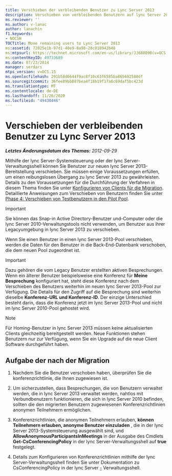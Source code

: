 ```yaml
---
title: Verschieben der verbleibenden Benutzer zu Lync Server 2013
description: Verschieben von verbleibenden Benutzern auf lync Server 2013
ms.reviewer: ''
ms.author: v-lanac
author: lanachin
f1.keywords:
- NOCSH
TOCTitle: Move remaining users to Lync Server 2013
ms:assetid: 72025e1b-97d1-40e9-8a98-28c018942b48
ms:mtpsurl: https://technet.microsoft.com/en-us/library/JJ688090(v=OCS.15)
ms:contentKeyID: 49733689
ms.date: 07/23/2014
manager: serdars
mtps_version: v=OCS.15
ms.openlocfilehash: 291b58d6644f9ac8f10c63f6585ba865602580df
ms.sourcegitcommit: 36fee89bb887bea4f18b19f17a8c69daf5bc423d
ms.translationtype: MT
ms.contentlocale: de-DE
ms.lasthandoff: 11/26/2020
ms.locfileid: "49438446"
---
```

# <a name="move-remaining-users-to-lync-server-2013"></a>Verschieben der verbleibenden Benutzer zu Lync Server 2013

<div data-xmlns="http://www.w3.org/1999/xhtml">

<div class="topic" data-xmlns="http://www.w3.org/1999/xhtml" data-msxsl="urn:schemas-microsoft-com:xslt" data-cs="https://msdn.microsoft.com/">

<div data-asp="https://msdn2.microsoft.com/asp">



</div>

<div id="mainSection">

<div id="mainBody">

<span> </span>

_**Letztes Änderungsdatum des Themas:** 2012-09-29_

Mithilfe der lync Server-Systemsteuerung oder der lync Server-Verwaltungsshell können Sie Benutzer zur neuen lync Server 2013-Bereitstellung verschieben. Sie müssen einige Voraussetzungen erfüllen, um einen reibungslosen Übergang zu lync Server 2013 zu gewährleisten. Details zu den Voraussetzungen für die Durchführung der Verfahren in diesem Thema finden Sie unter [Konfigurieren von Clients für die Migration](configure-clients-for-migration.md). Detaillierte Anweisungen zum Verschieben von Benutzern finden Sie unter [Phase 4: Verschieben von Testbenutzern in den Pilot Pool](phase-4-move-test-users-to-the-pilot-pool.md).

<div>


> [!IMPORTANT]  
> Sie können das Snap-in Active Directory-Benutzer und-Computer oder die lync Server 2010-Verwaltungstools nicht verwenden, um Benutzer aus ihrer Legacyumgebung in lync Server 2013 zu verschieben.



</div>

Wenn Sie einen Benutzer in einen lync Server 2013-Pool verschieben, werden die Daten für den Benutzer in die Back-End-Datenbank verschoben, die dem neuen Pool zugeordnet ist.

<div>


> [!IMPORTANT]  
> Dazu gehören die vom Legacy Benutzer erstellten aktiven Besprechungen. Wenn ein älterer Benutzer beispielsweise eine Konferenz für <STRONG>Meine Besprechung</STRONG> konfiguriert hat, steht diese Konferenz nach dem Verschieben des Benutzers weiterhin im neuen lync Server 2013-Pool zur Verfügung. Die Details für den Zugriff auf die Besprechung sind weiterhin dieselbe <STRONG>Konferenz-URL und Konferenz-ID</STRONG>. Der einzige Unterschied besteht darin, dass die Konferenz jetzt im lync Server 2013-Pool und nicht im lync Server 2010-Pool gehostet wird.



</div>

<div>


> [!NOTE]  
> Für Homing-Benutzer in lync Server 2013 müssen keine aktualisierten Clients gleichzeitig bereitgestellt werden. Neue Funktionen stehen Benutzern nur zur Verfügung, wenn Sie ein Upgrade auf die neue Client Software durchgeführt haben.



</div>

<div>

## <a name="post-migration-task"></a>Aufgabe der nach der Migration

1.  Nachdem Sie die Benutzer verschoben haben, überprüfen Sie die konferenzrichtlinie, die Ihnen zugewiesen ist.

2.  Um sicherzustellen, dass Besprechungen, die von Benutzern verwaltet werden, die in lync Server 2013 verwaltet werden, nahtlos mit Verbundbenutzern funktionieren, die sich in lync Server 2010 befinden, sollten die den migrierten Benutzern zugewiesenen Konferenzrichtlinien anonymen Teilnehmern ermöglichen.

3.  Konferenzrichtlinien, die anonymen Teilnehmern erlauben, **können Teilnehmern erlauben, anonyme Benutzer einzuladen** , die in der lync Server 2013-Systemsteuerung ausgewählt sind, und **AllowAnonymousParticipantsInMeetings** in der Ausgabe des Cmdlets **Get-CsConferencingPolicy** in der lync Server-Verwaltungsshell auf **true** festgelegt.

4.  Details zum Konfigurieren von Konferenzrichtlinien mithilfe der lync Server-Verwaltungsshell finden Sie unter Dokumentation zu CsConferencingPolicy in der lync Server [-](https://docs.microsoft.com/powershell/module/skype/Set-CsConferencingPolicy) Verwaltungsshell.

</div>

</div>

<span> </span>

</div>

</div>

</div>

